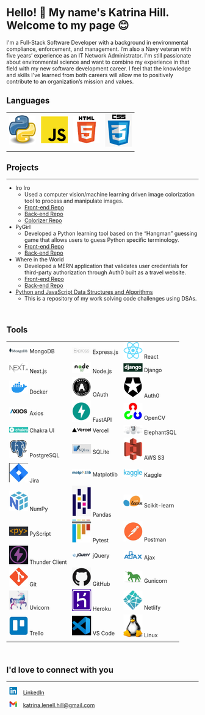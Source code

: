 <!--
**katrina-l-hill/katrina-l-hill** is a ✨ _special_ ✨ repository because its `README.md` (this file) appears on your GitHub profile.

Here are some ideas to get you started:

- 🔭 I’m currently working on ...
- 🌱 I’m currently learning ...
- 👯 I’m looking to collaborate on ...
- 🤔 I’m looking for help with ...
- 💬 Ask me about ...
- 📫 How to reach me: ...
- 😄 Pronouns: ...
- ⚡ Fun fact: ...
-->

# Hello! 👋 My name's Katrina Hill. Welcome to my page :blush:

I'm a Full-Stack Software Developer with a background in environmental compliance, enforcement, and management. I’m also a Navy veteran with five years’ experience as an IT Network Administrator. I'm still passionate about environmental science and want to combine my experience in that field with my new software development career. I feel that the knowledge and skills I've learned from both careers will allow me to positively contribute to an organization’s mission and values.

## Languages

|  |  |  |  |
| ----------- | ----------- | ----------- | ----------- |
<img src="assets/python.jpg" width=70/> | <img src="assets/javascript.png" width=70/> | <img src="assets/html.png" width=70/> | <img src="assets/css.png" width=70/> |
|  |  |  |  |

## Projects

___
- Iro Iro
  - Used a computer vision/machine learning driven image colorization tool to process and manipulate images.
  - [Front-end Repo](https://github.com/North-Pac/hurricane-photo-frontend)
  - [Back-end Repo](https://github.com/North-Pac/ben-backend-test)
  - [Colorizer Repo](https://github.com/North-Pac/hurricane-colorizer)
- PyGirl
  - Developed a Python learning tool based on the “Hangman” guessing game that allows users to guess Python specific terminology.
  - [Front-end Repo](https://github.com/PieThonistas/pygirl_frontend)
  - [Back-end Repo](https://github.com/PieThonistas/PyGirl)
- Where in the World
  - Developed a MERN application that validates user credentials for third-party authorization through Auth0 built as a travel website.
  - [Front-end Repo](https://github.com/Sawa-Sawa-CF/where-in-the-world-frontend)
  - [Back-end Repo](https://github.com/Sawa-Sawa-CF/where-in-the-world-backend)
- [Python and JavaScript Data Structures and Algorithms](https://github.com/katrina-l-hill/data-structures-and-algorithms)
   - This is a repository of my work solving code challenges using DSAs.
  
<br>

## Tools

| | | |
| ----------- | ----------- | ----------- |
| <img src="assets/mongodb.png" width=50/> MongoDB | <img src="assets/express.png" width=50/> Express.js | <img src="assets/reactjs.png" width=50/> React 
| <img src="assets/nextjs.jpg" width=50/> Next.js | <img src="assets/nodejs.png" width=50/> Node.js | <img src="assets/django.png" width=50/> Django 
| <img src="assets/docker.png" width=50/> Docker | <img src="assets/OAuth.jpg" width=50/> OAuth | <img src="assets/auth0.png" width=50/> Auth0 | 
|<img src= "assets/axios.png" width=50> Axios |<img src="assets/fastapi.jpg" width=50> FastAPI | <img src="assets/opencv.jpg" width=50> OpenCV | 
|<img src="assets/chakra.jpg" width=50> Chakra UI | <img src="assets/vercel.jpg" width=50/> Vercel | <img src="assets/elephantSQL.jpg" width=50> ElephantSQL 
| <img src="assets/postgresql.png" width=50> PostgreSQL | <img src="assets/sqlite.png" width=50/> SQLite | <img src="assets/amazons3.jpg" width=50> AWS S3 
| <img src="assets/jira.jpg" width=50> Jira | <img src="assets/matplotlib.png" width=50/> Matplotlib | <img src="assets/kaggle.jpg" width=50> Kaggle 
| <img src="assets/numpy.jpg" width=50> NumPy | <img src="assets/pandas.jpg" width=50/> Pandas | <img src="assets/scikit.jpg" width=50> Scikit-learn 
| <img src="assets/pyscript.jpg" width=50> PyScript | <img src="assets/pytest.jpg" width=50/> Pytest | <img src="assets/postman.jpg" width=50> Postman 
| <img src="assets/thunder-client.jpg" width=50> Thunder Client | <img src="assets/jquery.png" width=50/> jQuery | <img src="assets/ajax.png" width=50> Ajax 
| <img src="assets/git.jpg" width=50> Git | <img src="assets/github.jpg" width=50/> GitHub | <img src="assets/gunicorn.png" width=50> Gunicorn 
| <img src="assets/uvicorn.png" width=50> Uvicorn | <img src="assets/heroku.jpg" width=50/> Heroku | <img src="assets/netlify.png" width=50> Netlify 
| <img src="assets/trello.jpg" width=50> Trello | <img src="assets/vscode.jpg" width=50/> VS Code | <img src="assets/linux.png" width=50> Linux | 
| | | |

<br>

## I'd love to connect with you

___
&nbsp; <img src="assets/linkedIn.png" width=20/> &nbsp;&nbsp; [LinkedIn](https://www.linkedin.com/in/katrina-l-hill/)

&nbsp; <img src="assets/gmail.jpg" width=20/> &nbsp;&nbsp; [katrina.lenell.hill@gmail.com](katrina.lenell.hill@gmail.com)
